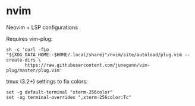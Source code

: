 # nvim
Neovim + LSP configurations

Requires vim-plug:

```
sh -c 'curl -fLo "${XDG_DATA_HOME:-$HOME/.local/share}"/nvim/site/autoload/plug.vim --create-dirs \
       https://raw.githubusercontent.com/junegunn/vim-plug/master/plug.vim'
```

tmux (3.2+) settings to fix colors:

```
set -g default-terminal "xterm-256color"
set -ag terminal-overrides ",xterm-256color:Tc"
```
